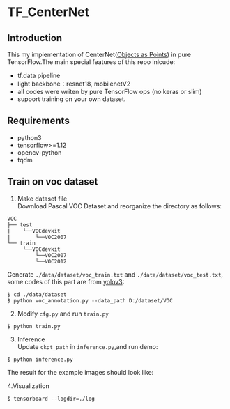 # TF_CenterNet
## Introduction
This my implementation of CenterNet([Objects as Points](https://arxiv.org/abs/1904.07850)) in pure TensorFlow.The main special features of this repo inlcude:
* tf.data pipeline
* light backbone：resnet18, mobilenetV2
* all codes were writen by pure TensorFlow ops (no keras or slim) 
* support training on your own dataset.

## Requirements
* python3
* tensorflow>=1.12
* opencv-python
* tqdm

## Train on voc dataset
1. Make dataset file  
Download Pascal VOC Dataset and reorganize the directory as follows:
```
VOC
├── test
|    └──VOCdevkit
|        └──VOC2007
└── train
     └──VOCdevkit
         └──VOC2007
         └──VOC2012
```
Generate `./data/dataset/voc_train.txt` and `./data/dataset/voc_test.txt`, some codes of this part are from [yolov3](https://github.com/YunYang1994/tensorflow-yolov3/blob/master/scripts/voc_annotation.py):  
```
$ cd ./data/dataset
$ python voc_annotation.py --data_path D:/dataset/VOC
```

2. Modify `cfg.py` and run `train.py`  
```
$ python train.py
```

3. Inference  
Update `ckpt_path` in `inference.py`,and run demo:  
```
$ python inference.py
```
The result for the example images should look like:

4.Visualization
```
$ tensorboard --logdir=./log
```

